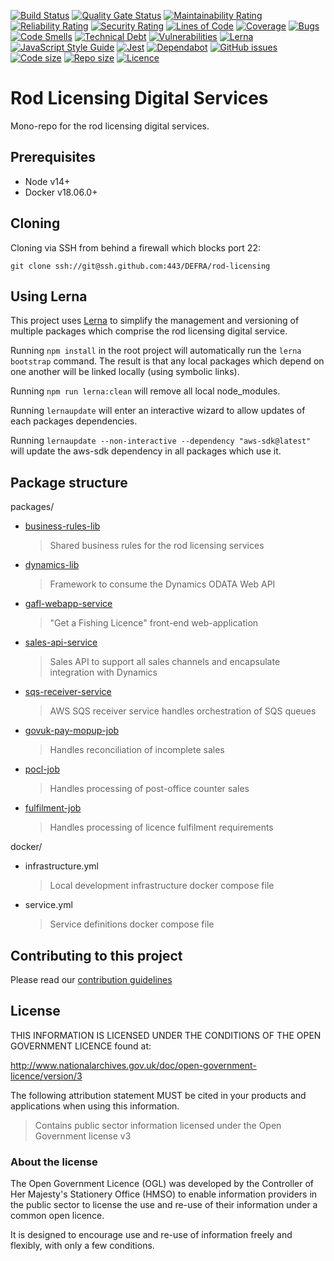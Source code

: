 [![Build Status](https://api.travis-ci.org/DEFRA/rod-licensing.svg?branch=master)](https://travis-ci.org/DEFRA/rod-licensing)
[![Quality Gate Status](https://sonarcloud.io/api/project_badges/measure?project=DEFRA_rod-licencing&metric=alert_status)](https://sonarcloud.io/dashboard?id=DEFRA_rod-licencing)
[![Maintainability Rating](https://sonarcloud.io/api/project_badges/measure?project=DEFRA_rod-licencing&metric=sqale_rating)](https://sonarcloud.io/dashboard?id=DEFRA_rod-licencing)
[![Reliability Rating](https://sonarcloud.io/api/project_badges/measure?project=DEFRA_rod-licencing&metric=reliability_rating)](https://sonarcloud.io/dashboard?id=DEFRA_rod-licencing)
[![Security Rating](https://sonarcloud.io/api/project_badges/measure?project=DEFRA_rod-licencing&metric=security_rating)](https://sonarcloud.io/dashboard?id=DEFRA_rod-licencing)
[![Lines of Code](https://sonarcloud.io/api/project_badges/measure?project=DEFRA_rod-licencing&metric=ncloc)](https://sonarcloud.io/dashboard?id=DEFRA_rod-licencing)
[![Coverage](https://sonarcloud.io/api/project_badges/measure?project=DEFRA_rod-licencing&metric=coverage)](https://sonarcloud.io/dashboard?id=DEFRA_rod-licencing)
[![Bugs](https://sonarcloud.io/api/project_badges/measure?project=DEFRA_rod-licencing&metric=bugs)](https://sonarcloud.io/dashboard?id=DEFRA_rod-licencing)
[![Code Smells](https://sonarcloud.io/api/project_badges/measure?project=DEFRA_rod-licencing&metric=code_smells)](https://sonarcloud.io/dashboard?id=DEFRA_rod-licencing)
[![Technical Debt](https://sonarcloud.io/api/project_badges/measure?project=DEFRA_rod-licencing&metric=sqale_index)](https://sonarcloud.io/dashboard?id=DEFRA_rod-licencing)
[![Vulnerabilities](https://sonarcloud.io/api/project_badges/measure?project=DEFRA_rod-licencing&metric=vulnerabilities)](https://sonarcloud.io/dashboard?id=DEFRA_rod-licencing)
[![Lerna](https://img.shields.io/badge/maintained%20with-lerna-cc00ff.svg)](https://lerna.js.org/)
[![JavaScript Style Guide](https://img.shields.io/badge/code_style-standard-brightgreen.svg)](https://standardjs.com)
[![Jest](https://img.shields.io/badge/tested_with-jest-99424f.svg)](https://github.com/facebook/jest)
[![Dependabot](https://api.dependabot.com/badges/status?host=github&repo=DEFRA/rod-licensing)](https://dependabot.com/)
[![GitHub issues](https://img.shields.io/github/issues/DEFRA/rod-licensing.svg)](https://github.com/DEFRA/rod-licensing/issues/)
[![Code size](https://img.shields.io/github/languages/code-size/DEFRA/rod-licensing.svg)]()
[![Repo size](https://img.shields.io/github/repo-size/DEFRA/rod-licensing.svg)]()
[![Licence](https://img.shields.io/badge/licence-OGLv3-blue.svg)](http://www.nationalarchives.gov.uk/doc/open-government-licence/version/3)

# Rod Licensing Digital Services

Mono-repo for the rod licensing digital services.

## Prerequisites

- Node v14+
- Docker v18.06.0+

## Cloning

Cloning via SSH from behind a firewall which blocks port 22:

```
git clone ssh://git@ssh.github.com:443/DEFRA/rod-licensing
```

## Using Lerna

This project uses [Lerna](https://lerna.js.org/) to simplify the management and versioning of multiple packages which comprise the rod licensing digital
service.

Running `npm install` in the root project will automatically run the `lerna bootstrap` command. The result is that any local packages which depend on
one another will be linked locally (using symbolic links).

Running `npm run lerna:clean` will remove all local node_modules.

Running `lernaupdate` will enter an interactive wizard to allow updates of each packages dependencies.

Running `lernaupdate --non-interactive --dependency "aws-sdk@latest"` will update the aws-sdk dependency in all packages which use it.

## Package structure

packages/

- [business-rules-lib](packages/business-rules-lib/README.md)
  > Shared business rules for the rod licensing services
- [dynamics-lib](packages/dynamics-lib/README.md)
  > Framework to consume the Dynamics ODATA Web API
- [gafl-webapp-service](packages/gafl-webapp-service/README.md)
  > "Get a Fishing Licence" front-end web-application
- [sales-api-service](packages/sales-api-service/README.md)
  > Sales API to support all sales channels and encapsulate integration with Dynamics
- [sqs-receiver-service](packages/sqs-receiver-service/README.md)
  > AWS SQS receiver service handles orchestration of SQS queues
- [govuk-pay-mopup-job](packages/govuk-pay-mopup-job/README.md)
  > Handles reconciliation of incomplete sales
- [pocl-job](packages/pocl-job/README.md)
  > Handles processing of post-office counter sales
- [fulfilment-job](packages/fulfilment-job/README.md)
  > Handles processing of licence fulfilment requirements

docker/

- infrastructure.yml
  > Local development infrastructure docker compose file
- service.yml
  > Service definitions docker compose file

## Contributing to this project

Please read our [contribution guidelines](CONTRIBUTING.md)

## License

THIS INFORMATION IS LICENSED UNDER THE CONDITIONS OF THE OPEN GOVERNMENT LICENCE found at:

http://www.nationalarchives.gov.uk/doc/open-government-licence/version/3

The following attribution statement MUST be cited in your products and applications when using this information.

> Contains public sector information licensed under the Open Government license v3

### About the license

The Open Government Licence (OGL) was developed by the Controller of Her Majesty's Stationery Office (HMSO) to enable information providers in the public sector to license the use and re-use of their information under a common open licence.

It is designed to encourage use and re-use of information freely and flexibly, with only a few conditions.
